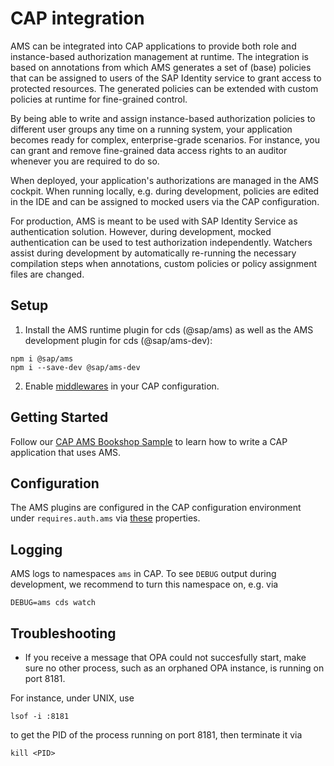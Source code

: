 # CAP integration

AMS can be integrated into CAP applications to provide both role and instance-based authorization management at runtime.
The integration is based on annotations from which AMS generates a set of (base) policies that can be assigned to users of the SAP Identity service to grant access to protected resources. The generated policies can be extended with custom policies at runtime for fine-grained control.

By being able to write and assign instance-based authorization policies to different user groups any time on a running system, your application becomes ready for complex, enterprise-grade scenarios. For instance, you can grant and remove fine-grained data access rights to an auditor whenever you are required to do so.

When deployed, your application's authorizations are managed in the AMS cockpit. When running locally, e.g. during development, policies are edited in the IDE and can be assigned to mocked users via the CAP configuration.

For production, AMS is meant to be used with SAP Identity Service as authentication solution. However, during development, mocked authentication can be used to test authorization independently. Watchers assist during development by automatically re-running the necessary compilation steps when annotations, custom policies or policy assignment files are changed.

## Setup
1. Install the AMS runtime plugin for cds (@sap/ams) as well as the AMS development plugin for cds (@sap/ams-dev):

```shell
npm i @sap/ams
npm i --save-dev @sap/ams-dev
```

2. Enable [middlewares](https://cap.cloud.sap/docs/node.js/middlewares#configuration) in your CAP configuration.

## Getting Started
Follow our [CAP AMS Bookshop Sample](https://github.wdf.sap.corp/CPSecurity/ams-cap-sample-nodejs) to learn how to write a CAP application that uses AMS.

## Configuration
The AMS plugins are configured in the CAP configuration environment under `requires.auth.ams` via [these](./config/capAmsConfig.d.ts) properties.

## Logging
AMS logs to namespaces `ams` in CAP. To see `DEBUG` output during development, we recommend to turn this namespace on, e.g. via

```shell
DEBUG=ams cds watch
```

## Troubleshooting

- If you receive a message that OPA could not succesfully start, make sure no other process, such as an orphaned OPA instance, is running on port 8181.

For instance, under UNIX, use

```shell
lsof -i :8181
```

to get the PID of the process running on port 8181, then terminate it via

```shell
kill <PID>
```